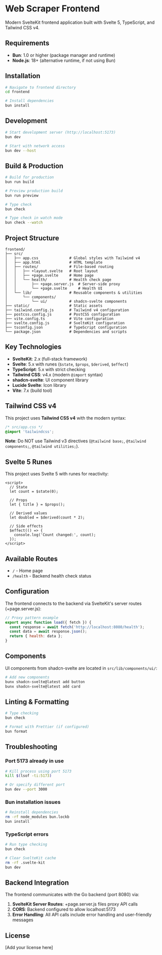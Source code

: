 # Web Scraper Frontend

Modern SvelteKit frontend application built with Svelte 5, TypeScript, and Tailwind CSS v4.

## Requirements

- **Bun**: 1.0 or higher (package manager and runtime)
- **Node.js**: 18+ (alternative runtime, if not using Bun)

## Installation

```bash
# Navigate to frontend directory
cd frontend

# Install dependencies
bun install
```

## Development

```bash
# Start development server (http://localhost:5173)
bun dev

# Start with network access
bun dev --host
```

## Build & Production

```bash
# Build for production
bun run build

# Preview production build
bun run preview

# Type check
bun check

# Type check in watch mode
bun check --watch
```

## Project Structure

```
frontend/
├── src/
│   ├── app.css              # Global styles with Tailwind v4
│   ├── app.html             # HTML template
│   ├── routes/              # File-based routing
│   │   ├── +layout.svelte   # Root layout
│   │   ├── +page.svelte     # Home page
│   │   └── health/          # Health check page
│   │       ├── +page.server.js  # Server-side proxy
│   │       └── +page.svelte     # Health UI
│   └── lib/                 # Reusable components & utilities
│       └── components/
│           └── ui/          # shadcn-svelte components
├── static/                  # Static assets
├── tailwind.config.js       # Tailwind v4 configuration
├── postcss.config.js        # PostCSS configuration
├── vite.config.ts           # Vite configuration
├── svelte.config.js         # SvelteKit configuration
├── tsconfig.json            # TypeScript configuration
└── package.json             # Dependencies and scripts
```

## Key Technologies

- **SvelteKit**: 2.x (full-stack framework)
- **Svelte**: 5.x with runes (`$state`, `$props`, `$derived`, `$effect`)
- **TypeScript**: 5.x with strict checking
- **Tailwind CSS**: v4.x (modern `@import` syntax)
- **shadcn-svelte**: UI component library
- **Lucide Svelte**: Icon library
- **Vite**: 7.x (build tool)

## Tailwind CSS v4

This project uses **Tailwind CSS v4** with the modern syntax:

```css
/* src/app.css */
@import 'tailwindcss';
```

**Note**: Do NOT use Tailwind v3 directives (`@tailwind base;`, `@tailwind components;`, `@tailwind utilities;`).

## Svelte 5 Runes

This project uses Svelte 5 with runes for reactivity:

```svelte
<script>
  // State
  let count = $state(0);
  
  // Props
  let { title } = $props();
  
  // Derived values
  let doubled = $derived(count * 2);
  
  // Side effects
  $effect(() => {
    console.log('Count changed:', count);
  });
</script>
```

## Available Routes

- `/` - Home page
- `/health` - Backend health check status

## Configuration

The frontend connects to the backend via SvelteKit's server routes (+page.server.js):

```javascript
// Proxy pattern example
export async function load({ fetch }) {
  const response = await fetch('http://localhost:8080/health');
  const data = await response.json();
  return { health: data };
}
```

## Components

UI components from shadcn-svelte are located in `src/lib/components/ui/`:

```bash
# Add new components
bunx shadcn-svelte@latest add button
bunx shadcn-svelte@latest add card
```

## Linting & Formatting

```bash
# Type checking
bun check

# Format with Prettier (if configured)
bun format
```

## Troubleshooting

### Port 5173 already in use
```bash
# Kill process using port 5173
kill $(lsof -ti:5173)

# Or specify different port
bun dev --port 3000
```

### Bun installation issues
```bash
# Reinstall dependencies
rm -rf node_modules bun.lockb
bun install
```

### TypeScript errors
```bash
# Run type checking
bun check

# Clear SvelteKit cache
rm -rf .svelte-kit
bun dev
```

## Backend Integration

The frontend communicates with the Go backend (port 8080) via:

1. **SvelteKit Server Routes**: +page.server.js files proxy API calls
2. **CORS**: Backend configured to allow localhost:5173
3. **Error Handling**: All API calls include error handling and user-friendly messages

## License

[Add your license here]
